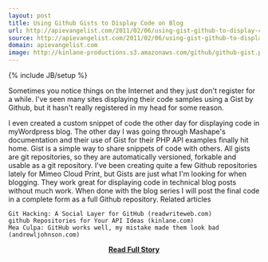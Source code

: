 ```yaml
---
layout: post
title: Using Github Gists to Display Code on Blog
url: http://apievangelist.com/2011/02/06/using-gist-github-to-display-code-on-blog/
source: http://apievangelist.com/2011/02/06/using-gist-github-to-display-code-on-blog/
domain: apievangelist.com
image: http://kinlane-productions.s3.amazonaws.com/github/github-gist.png
---
```

{% include JB/setup %}<p>Sometimes you notice things on the Internet and they just don't register for a while.  I've seen many sites displaying their code samples using a Gist by Github, but it hasn't really registered in my head for some reason.

I even created a custom snippet of code the other day for displaying code in myWordpress blog.   The other day I was going through Mashape's documentation and their use of Gist for their PHP API examples finally hit home.
Gist is a simple way to share snippets of code with others. All gists are git repositories, so they are automatically versioned, forkable and usable as a git repository.
I've been creating quite a few Github repositories lately for Mimeo Cloud Print, but Gists are just what I'm looking for when blogging.  They work great for displaying code in technical blog posts without much work.  When done with the blog series I will post the final code in a complete form as a full Github repository.
Related articles

	Git Hacking: A Social Layer for GitHub (readwriteweb.com)
	github Repositories for Your API Ideas (kinlane.com)
	Mea Culpa: GitHub works well, my mistake made them look bad (andrewljohnson.com)

</p>
<center><p><a href="http://apievangelist.com/2011/02/06/using-gist-github-to-display-code-on-blog/" style='padding:25px; font-sze:18px; font-weight: bold;'>Read Full Story</a></p></center>
